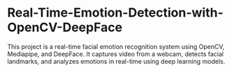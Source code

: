 # Real-Time-Emotion-Detection-with-OpenCV-DeepFace
This project is a real-time facial emotion recognition system using OpenCV, Mediapipe, and DeepFace. It captures video from a webcam, detects facial landmarks, and analyzes emotions in real-time using deep learning models.

